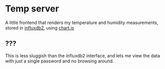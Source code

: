 # Temp server

A little frontend that renders my temperature and humidity measurements, stored in [influxdb2], using [chart.js]

## ???

This is less sluggish than the influxdb2 interface, and lets me view the data with just a single password and no browsing around.

[influxdb2]: https://docs.influxdata.com/influxdb/v2.2/
[chart.js]: https://www.chartjs.org/